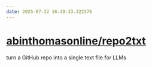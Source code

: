 ```yaml
---
date: 2025-07-22 16:49:33.322376
---
```


# [abinthomasonline/repo2txt](https://github.com/abinthomasonline/repo2txt)

turn a GitHub repo into a single text file for LLMs